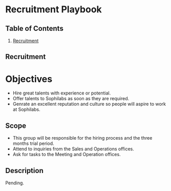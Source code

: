 # Recruitment Playbook

## Table of Contents

1. [Recruitment](#recruitment)

## Recruitment

# Objectives
* Hire great talents with experience or potential.
* Offer talents to Sophilabs as soon as they are required.
* Genrate an excellent reputation and culture so people will aspire to work at Sophilabs.

## Scope

* This group will be responsible for the hiring process and the three months trial period.
* Attend to inquiries from the Sales and Operations offices.
* Ask for tasks to the Meeting and Operation offices.

## Description

Pending.